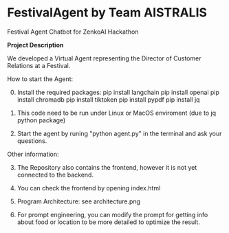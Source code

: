 # FestivalAgent by Team AISTRALIS
Festival Agent Chatbot for ZenkoAI Hackathon

**Project Description**

We developed a Virtual Agent representing the Director of Customer Relations at a Festival.

How to start the Agent:

0. Install the required packages:
  pip install langchain
  pip install openai
  pip install chromadb
  pip install tiktoken
  pip install pypdf
  pip install jq

1. This code need to be run under Linux or MacOS enviroment (due to jq python package)

2. Start the agent by runing "python agent.py" in the terminal and ask your questions.


Other information:

3. The Repository also contains the frontend, however it is not yet connected to the backend.

4. You can check the frontend by opening index.html

5. Program Architecture: see architecture.png

6. For prompt engineering, you can modify the prompt for getting info about food or location to be more detailed to optimize the result.
